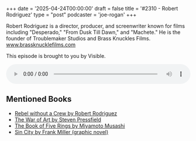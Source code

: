 +++
date = '2025-04-24T00:00:00'
draft = false
title = '#2310 - Robert Rodriguez'
type = "post"
podcaster = 'joe-rogan'
+++

Robert Rodriguez is a director, producer, and screenwriter known for films including "Desperado," "From Dusk Till Dawn," and "Machete." He is the founder of Troublemaker Studios and Brass Knuckles Films.
www.brassknucklefilms.com

This episode is brought to you by Visible.

<audio controls style="width: 100%; max-width: 800px;">
  <source src="https://traffic.megaphone.fm/GLT2254075242.mp3?updated=1745513282" type="audio/mpeg">
  Your browser does not support the audio element.
</audio>

## Mentioned Books

- [Rebel without a Crew by Robert Rodriguez](https://www.amazon.com/s?k=Rebel+without+a+Crew+by+Robert+Rodriguez&tag=podcaststoboo-20)
- [The War of Art by Steven Pressfield](https://www.amazon.com/s?k=The+War+of+Art+by+Steven+Pressfield&tag=podcaststoboo-20)
- [The Book of Five Rings by Miyamoto Musashi](https://www.amazon.com/s?k=The+Book+of+Five+Rings+by+Miyamoto+Musashi&tag=podcaststoboo-20)
- [Sin City by Frank Miller (graphic novel)](https://www.amazon.com/s?k=Sin+City+by+Frank+Miller+(graphic+novel)&tag=podcaststoboo-20)